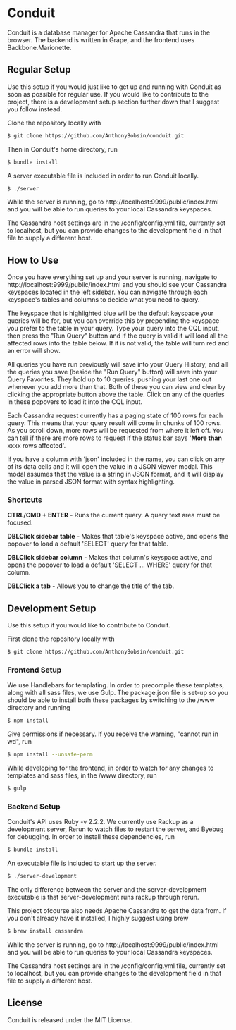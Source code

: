 # Conduit

Conduit is a database manager for Apache Cassandra that runs in the browser. The backend is written in Grape, and the frontend uses Backbone.Marionette.

## Regular Setup

Use this setup if you would just like to get up and running with Conduit as soon as possible for regular use. If you would like to contribute to the project, there is a development setup section further down that I suggest you follow instead.

Clone the repository locally with

```sh
$ git clone https://github.com/AnthonyBobsin/conduit.git
```

Then in Conduit's home directory, run

```sh
$ bundle install
```

A server executable file is included in order to run Conduit locally.

```sh
$ ./server
```

While the server is running, go to http://localhost:9999/public/index.html and you will be able to run queries to your local Cassandra keyspaces.

The Cassandra host settings are in the /config/config.yml file, currently set to localhost, but you can provide changes to the development field in that file to supply a different host.

## How to Use

Once you have everything set up and your server is running, navigate to http://localhost:9999/public/index.html and you should see your Cassandra keyspaces located in the left sidebar. You can navigate through each keyspace's tables and columns to decide what you need to query.

The keyspace that is highlighted blue will be the default keyspace your queries will be for, but you can override this by prepending the keyspace you prefer to the table in your query. Type your query into the CQL input, then press the "Run Query" button and if the query is valid it will load all the affected rows into the table below. If it is not valid, the table will turn red and an error will show.

All queries you have run previously will save into your Query History, and all the queries you save (beside the "Run Query" button) will save into your Query Favorites. They hold up to 10 queries, pushing your last one out whenever you add more than that. Both of these you can view and clear by clicking the appropriate button above the table. Click on any of the queries in these popovers to load it into the CQL input.

Each Cassandra request currently has a paging state of 100 rows for each query. This means that your query result will come in chunks of 100 rows. As you scroll down, more rows will be requested from where it left off. You can tell if there are more rows to request if the status bar says '**More than** xxxx rows affected'.

If you have a column with 'json' included in the name, you can click on any of its data cells and it will open the value in a JSON viewer modal. This modal assumes that the value is a string in JSON format, and it will display the value in parsed JSON format with syntax highlighting.

### Shortcuts

**CTRL/CMD + ENTER** - Runs the current query. A query text area must be focused.

**DBLClick sidebar table** - Makes that table's keyspace active, and opens the popover to load a default 'SELECT' query for that table.

**DBLClick sidebar column** - Makes that column's keyspace active, and opens the popover to load a default 'SELECT ... WHERE' query for that column.

**DBLClick a tab** - Allows you to change the title of the tab.

## Development Setup

Use this setup if you would like to contribute to Conduit.

First clone the repository locally with

```sh
$ git clone https://github.com/AnthonyBobsin/conduit.git
```

### Frontend Setup

We use Handlebars for templating. In order to precompile these templates, along with all sass files, we use Gulp. The package.json file is set-up so you should be able to install both these packages by switching to the /www directory and running

```sh
$ npm install
```

Give permissions if necessary.
If you receive the warning, "cannot run in wd", run

```sh
$ npm install --unsafe-perm
```

While developing for the frontend, in order to watch for any changes to templates and sass files, in the /www directory, run

```sh
$ gulp
```

### Backend Setup

Conduit's API uses Ruby -v 2.2.2. We currently use Rackup as a development server, Rerun to watch files to restart the server, and Byebug for debugging. In order to install these dependencies, run

```sh
$ bundle install
```

An executable file is included to start up the server.

```sh
$ ./server-development
```

The only difference between the server and the server-development executable is that server-development runs rackup through rerun.

This project ofcourse also needs Apache Cassandra to get the data from. If you don't already have it installed, I highly suggest using brew

```sh
$ brew install cassandra
```

While the server is running, go to http://localhost:9999/public/index.html and you will be able to run queries to your local Cassandra keyspaces.

The Cassandra host settings are in the /config/config.yml file, currently set to localhost, but you can provide changes to the development field in that file to supply a different host.

## License

Conduit is released under the MIT License.